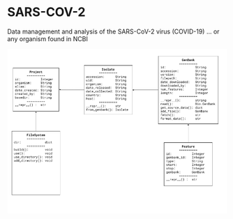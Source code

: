 # SARS-COV-2
Data management and analysis of the SARS-CoV-2 virus (COVID-19)
... or any organism found in NCBI

![Class UML](UML_Class.png)

